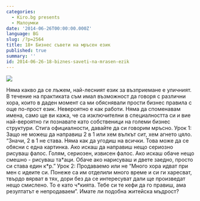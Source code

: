 ```yaml
---
categories:
  - Kiro.bg presents
  - Малоумки
date: '2014-06-26T00:00:00.000Z'
language: BG
slug: /?p=2564
title: 18+ Бизнес съвети на мръсен език
published: true
summary: ''
id: 2014-06-26-18-biznes-saveti-na-mrasen-ezik
---
```


![](https://media.gettyimages.com/id/110873505/vector/constipation.jpg?s=1024x1024&w=gi&k=20&c=NXwHb15O3iGZcMDLQ6b8xDJm-QeZZWgvoC-Y2uLNAd4=)

Няма какво да се лъжем, най-лесният език за възприемане е уличният. В течение на практиката съм имал възможност да говоря с различни хора, които в даден момент са ми обяснявали прости бизнес правила с още по-прост език. Невероятно е как работи. Няма да споменавам имена, само ще ви кажа, че са изключителни в специалността си и вие най-вероятно ги познавате като собственици на големи бизнес структури. Стига официалности, давайте да си говорим мръсно. Урок 1: Защо не можеш да направиш 2 в 1 или хем вълкът сит, хем агнето цяло. “Значи, 2 в 1 не става. Няма как да угодиш на всички. Това може да се обясни с една картинка. Ако искаш да направиш нещо сериозно рисуваш фалос. Голям, сериозен, извисен фалос. Ако искаш обаче нещо смешно - рисуваш та\*аци. Обаче ако нарисуваш и двете заедно, просто си става един к\*р.” Урок 2: Продаваемо или не “Много хора идват при мен с идеите си. Понеже са им отделили много време и си ги харесват, твърдо вярват в тях, дори без да се интересуват дали ще произведат нещо смислено. То е като ч\*кията. Тебе си те кефи да го правиш, ама резултатът е непродаваем”. Имате ли подобна житейска мъдрост?
